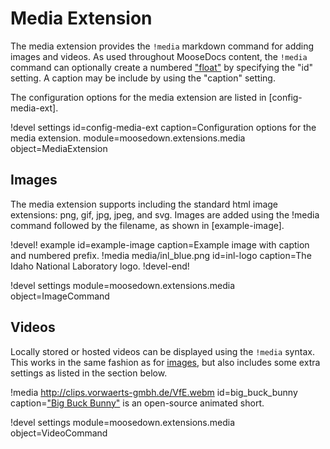 # Media Extension

The media extension provides the `!media` markdown command for adding images and videos.
As used throughout MooseDocs content, the `!media` command can optionally create a numbered
["float"](float.md) by specifying the "id" setting. A caption may be include by using the "caption"
setting.

The configuration options for the media extension are listed in [config-media-ext].

!devel settings id=config-media-ext
                caption=Configuration options for the media extension.
                module=moosedown.extensions.media
                object=MediaExtension

## Images

The media extension supports including the standard html image extensions: png, gif, jpg, jpeg,
and svg. Images are added using the !media command followed by the filename, as shown in
[example-image].

!devel! example id=example-image caption=Example image with caption and numbered prefix.
!media media/inl_blue.png
       id=inl-logo
       caption=The Idaho National Laboratory logo.
!devel-end!

!devel settings module=moosedown.extensions.media object=ImageCommand


## Videos

Locally stored or hosted videos can be displayed using the `!media` syntax. This works in the same
fashion as for [images](#images), but also includes some extra settings as listed in the section
below.

!media http://clips.vorwaerts-gmbh.de/VfE.webm
       id=big_buck_bunny
       caption=["Big Buck Bunny"](https://en.wikipedia.org/wiki/Big_Buck_Bunny) is an open-source animated short.

!devel settings module=moosedown.extensions.media object=VideoCommand

